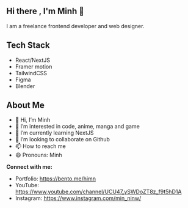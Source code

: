 ## Hi there , I'm Minh 👋

I am a freelance frontend developer and web designer.

## Tech Stack

- React/NextJS
- Framer motion
- TailwindCSS
- Figma
- Blender

## About Me

- 👋 Hi, I’m Minh
- 👀 I’m interested in code, anime, manga and game
- 🌱 I’m currently learning NextJS
- 💞️ I’m looking to collaborate on Github
- 📫 How to reach me 
- 😄 Pronouns: Minh

**Connect with me:**
- Portfolio: https://bento.me/himn
- YouTube: https://www.youtube.com/channel/UCU47_ySWDoZT8z_f9t5hD1A
- Instagram: https://www.instagram.com/min_ninw/
